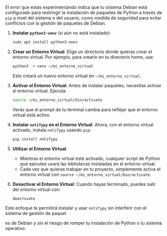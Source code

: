 El error que estás experimentando indica que tu sistema Debian está configurado para restringir la instalación de paquetes de Python a través de `pip` a nivel del sistema o del usuario, como medida de seguridad para evitar conflictos con la gestión de paquetes de Debian.


1. **Instalar `python3-venv`** (si aún no está instalado):
   ```bash
   sudo apt install python3-venv
   ```

2. **Crear un Entorno Virtual**:
   Elige un directorio donde quieras crear el entorno virtual. Por ejemplo, para crearlo en tu directorio home, usa:
   ```bash
   python3 -m venv ~/mi_entorno_virtual
   ```
   Esto creará un nuevo entorno virtual en `~/mi_entorno_virtual`.

3. **Activar el Entorno Virtual**:
   Antes de instalar paquetes, necesitas activar el entorno virtual. Ejecuta:
   ```bash
   source ~/mi_entorno_virtual/bin/activate
   ```
   Verás que el prompt de tu terminal cambia para reflejar que el entorno virtual está activo.

4. **Instalar `notifypy` en el Entorno Virtual**:
   Ahora, con el entorno virtual activado, instala `notifypy` usando `pip`:
   ```bash
   pip install notifypy
   ```

5. **Utilizar el Entorno Virtual**:
   - Mientras el entorno virtual esté activado, cualquier script de Python que ejecutes usará las bibliotecas instaladas en el entorno virtual.
   - Cada vez que quieras trabajar en tu proyecto, simplemente activa el entorno virtual con `source ~/mi_entorno_virtual/bin/activate`.

6. **Desactivar el Entorno Virtual**:
   Cuando hayas terminado, puedes salir del entorno virtual con:
   ```bash
   deactivate
   ```

Este enfoque te permitirá instalar y usar `notifypy` sin interferir con el sistema de gestión de paquet

es de Debian y sin el riesgo de romper tu instalación de Python o tu sistema operativo.